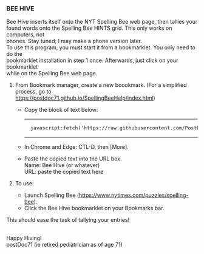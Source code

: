 <H3>BEE HIVE</H3>

Bee Hive inserts itself onto the NYT Spelling Bee web page, then tallies your <br>
found words onto the Spelling Bee HINTS grid.  This only works on computers, not<br>
phones.  Stay tuned; I may make a phone version later.<br>
To use this program, you must start it from a bookmarklet.  You only need to do the<br>
bookmarklet installation in step 1 once.  Afterwards, just click on your bookmarklet<br>
while on the Spelling Bee web page.

1.  From Bookmark manager, create a new boookmark.	(For a simplified process, go to<br>
	https://postdoc71.github.io/SpellingBeeHelp/index.html)
	- Copy the block of text below:
        <dt><table word-wrap="normal"><tr>
		<td><pre> javascript:fetch('https://raw.githubusercontent.com/PostDoc71/SpellingBeeHelp/main/SpellingBoss.js').then(r => r.text()).then(t => eval(t)) </pre><td>
		</tr></table>
		</dt>

	- In Chrome and Edge:  CTL-D, then [More].
	- Paste the copied text into the URL box.<br>
		Name: Bee Hive (or whatever)<br>
		URL: paste the copied text here 

2.  To use:

	- Launch Spelling Bee (https://www.nytimes.com/puzzles/spelling-bee).
	- Click the Bee Hive bookmarklet on your Bookmarks bar.

This should ease the task of tallying your entries!<br><br>

Happy Hiving!<br>
postDoc71 (ie retired pediatrician as of age 71)
